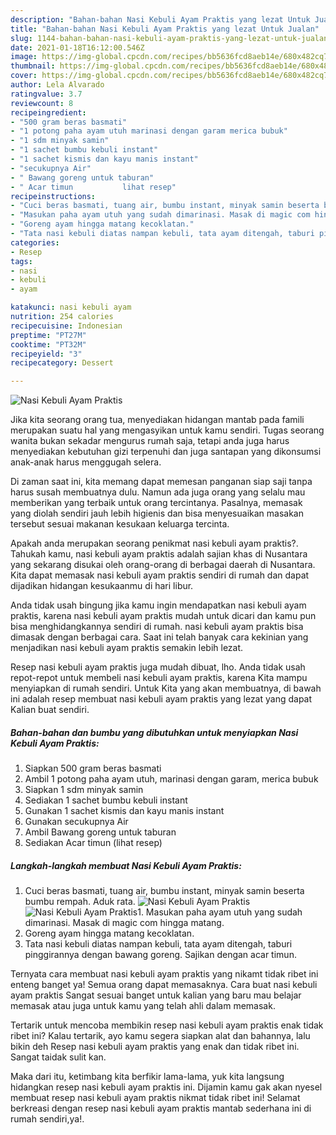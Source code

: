 ```yaml
---
description: "Bahan-bahan Nasi Kebuli Ayam Praktis yang lezat Untuk Jualan"
title: "Bahan-bahan Nasi Kebuli Ayam Praktis yang lezat Untuk Jualan"
slug: 1144-bahan-bahan-nasi-kebuli-ayam-praktis-yang-lezat-untuk-jualan
date: 2021-01-18T16:12:00.546Z
image: https://img-global.cpcdn.com/recipes/bb5636fcd8aeb14e/680x482cq70/nasi-kebuli-ayam-praktis-foto-resep-utama.jpg
thumbnail: https://img-global.cpcdn.com/recipes/bb5636fcd8aeb14e/680x482cq70/nasi-kebuli-ayam-praktis-foto-resep-utama.jpg
cover: https://img-global.cpcdn.com/recipes/bb5636fcd8aeb14e/680x482cq70/nasi-kebuli-ayam-praktis-foto-resep-utama.jpg
author: Lela Alvarado
ratingvalue: 3.7
reviewcount: 8
recipeingredient:
- "500 gram beras basmati"
- "1 potong paha ayam utuh marinasi dengan garam merica bubuk"
- "1 sdm minyak samin"
- "1 sachet bumbu kebuli instant"
- "1 sachet kismis dan kayu manis instant"
- "secukupnya Air"
- " Bawang goreng untuk taburan"
- " Acar timun           lihat resep"
recipeinstructions:
- "Cuci beras basmati, tuang air, bumbu instant, minyak samin beserta bumbu rempah. Aduk rata."
- "Masukan paha ayam utuh yang sudah dimarinasi. Masak di magic com hingga matang."
- "Goreng ayam hingga matang kecoklatan."
- "Tata nasi kebuli diatas nampan kebuli, tata ayam ditengah, taburi pinggirannya dengan bawang goreng. Sajikan dengan acar timun."
categories:
- Resep
tags:
- nasi
- kebuli
- ayam

katakunci: nasi kebuli ayam 
nutrition: 254 calories
recipecuisine: Indonesian
preptime: "PT27M"
cooktime: "PT32M"
recipeyield: "3"
recipecategory: Dessert

---
```



![Nasi Kebuli Ayam Praktis](https://img-global.cpcdn.com/recipes/bb5636fcd8aeb14e/680x482cq70/nasi-kebuli-ayam-praktis-foto-resep-utama.jpg)

Jika kita seorang orang tua, menyediakan hidangan mantab pada famili merupakan suatu hal yang mengasyikan untuk kamu sendiri. Tugas seorang  wanita bukan sekadar mengurus rumah saja, tetapi anda juga harus menyediakan kebutuhan gizi terpenuhi dan juga santapan yang dikonsumsi anak-anak harus menggugah selera.

Di zaman  saat ini, kita memang dapat memesan panganan siap saji tanpa harus susah membuatnya dulu. Namun ada juga orang yang selalu mau memberikan yang terbaik untuk orang tercintanya. Pasalnya, memasak yang diolah sendiri jauh lebih higienis dan bisa menyesuaikan masakan tersebut sesuai makanan kesukaan keluarga tercinta. 



Apakah anda merupakan seorang penikmat nasi kebuli ayam praktis?. Tahukah kamu, nasi kebuli ayam praktis adalah sajian khas di Nusantara yang sekarang disukai oleh orang-orang di berbagai daerah di Nusantara. Kita dapat memasak nasi kebuli ayam praktis sendiri di rumah dan dapat dijadikan hidangan kesukaanmu di hari libur.

Anda tidak usah bingung jika kamu ingin mendapatkan nasi kebuli ayam praktis, karena nasi kebuli ayam praktis mudah untuk dicari dan kamu pun bisa menghidangkannya sendiri di rumah. nasi kebuli ayam praktis bisa dimasak dengan berbagai cara. Saat ini telah banyak cara kekinian yang menjadikan nasi kebuli ayam praktis semakin lebih lezat.

Resep nasi kebuli ayam praktis juga mudah dibuat, lho. Anda tidak usah repot-repot untuk membeli nasi kebuli ayam praktis, karena Kita mampu menyiapkan di rumah sendiri. Untuk Kita yang akan membuatnya, di bawah ini adalah resep membuat nasi kebuli ayam praktis yang lezat yang dapat Kalian buat sendiri.

<!--inarticleads1-->

##### Bahan-bahan dan bumbu yang dibutuhkan untuk menyiapkan Nasi Kebuli Ayam Praktis:

1. Siapkan 500 gram beras basmati
1. Ambil 1 potong paha ayam utuh, marinasi dengan garam, merica bubuk
1. Siapkan 1 sdm minyak samin
1. Sediakan 1 sachet bumbu kebuli instant
1. Gunakan 1 sachet kismis dan kayu manis instant
1. Gunakan secukupnya Air
1. Ambil  Bawang goreng untuk taburan
1. Sediakan  Acar timun           (lihat resep)




<!--inarticleads2-->

##### Langkah-langkah membuat Nasi Kebuli Ayam Praktis:

1. Cuci beras basmati, tuang air, bumbu instant, minyak samin beserta bumbu rempah. Aduk rata.
<img src="https://img-global.cpcdn.com/steps/a8bb6cbe1aa713cd/160x128cq70/nasi-kebuli-ayam-praktis-langkah-memasak-1-foto.jpg" alt="Nasi Kebuli Ayam Praktis"><img src="https://img-global.cpcdn.com/steps/e24f8c72661f5bcf/160x128cq70/nasi-kebuli-ayam-praktis-langkah-memasak-1-foto.jpg" alt="Nasi Kebuli Ayam Praktis">1. Masukan paha ayam utuh yang sudah dimarinasi. Masak di magic com hingga matang.
1. Goreng ayam hingga matang kecoklatan.
1. Tata nasi kebuli diatas nampan kebuli, tata ayam ditengah, taburi pinggirannya dengan bawang goreng. Sajikan dengan acar timun.




Ternyata cara membuat nasi kebuli ayam praktis yang nikamt tidak ribet ini enteng banget ya! Semua orang dapat memasaknya. Cara buat nasi kebuli ayam praktis Sangat sesuai banget untuk kalian yang baru mau belajar memasak atau juga untuk kamu yang telah ahli dalam memasak.

Tertarik untuk mencoba membikin resep nasi kebuli ayam praktis enak tidak ribet ini? Kalau tertarik, ayo kamu segera siapkan alat dan bahannya, lalu bikin deh Resep nasi kebuli ayam praktis yang enak dan tidak ribet ini. Sangat taidak sulit kan. 

Maka dari itu, ketimbang kita berfikir lama-lama, yuk kita langsung hidangkan resep nasi kebuli ayam praktis ini. Dijamin kamu gak akan nyesel membuat resep nasi kebuli ayam praktis nikmat tidak ribet ini! Selamat berkreasi dengan resep nasi kebuli ayam praktis mantab sederhana ini di rumah sendiri,ya!.

